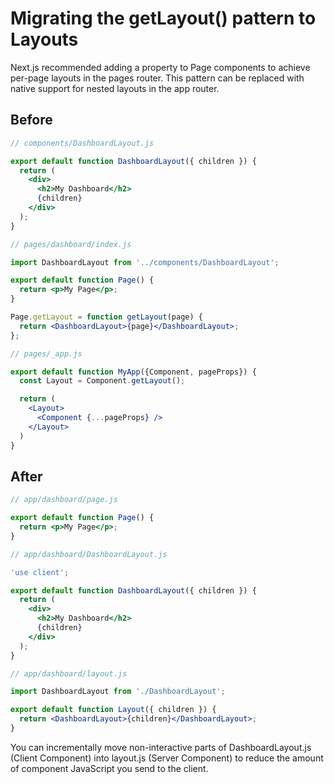 # Migrating the getLayout() pattern to Layouts
Next.js recommended adding a property to Page components to achieve per-page layouts in the pages router. This pattern can be replaced with native support for nested layouts in the app router.

## Before
```jsx
// components/DashboardLayout.js

export default function DashboardLayout({ children }) {
  return (
    <div>
      <h2>My Dashboard</h2>
      {children}
    </div>
  );
}
```

```jsx
// pages/dashboard/index.js

import DashboardLayout from '../components/DashboardLayout';

export default function Page() {
  return <p>My Page</p>;
}

Page.getLayout = function getLayout(page) {
  return <DashboardLayout>{page}</DashboardLayout>;
};
```

```jsx
// pages/_app.js

export default function MyApp({Component, pageProps}) {
  const Layout = Component.getLayout();

  return (
    <Layout>
      <Component {...pageProps} />
    </Layout>
  )
}
```

## After
```jsx
// app/dashboard/page.js

export default function Page() {
  return <p>My Page</p>;
}
```

```jsx
// app/dashboard/DashboardLayout.js

'use client';

export default function DashboardLayout({ children }) {
  return (
    <div>
      <h2>My Dashboard</h2>
      {children}
    </div>
  );
}
```

```jsx
// app/dashboard/layout.js

import DashboardLayout from './DashboardLayout';

export default function Layout({ children }) {
  return <DashboardLayout>{children}</DashboardLayout>;
}
```

You can incrementally move non-interactive parts of DashboardLayout.js (Client Component) into layout.js (Server Component) to reduce the amount of component JavaScript you send to the client.
